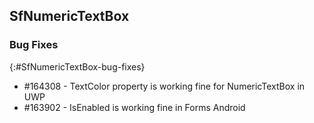 ## SfNumericTextBox

### Bug Fixes
{:#SfNumericTextBox-bug-fixes} 

* \#164308 - TextColor property is working fine for NumericTextBox in UWP
* \#163902 - IsEnabled is working fine in Forms Android
